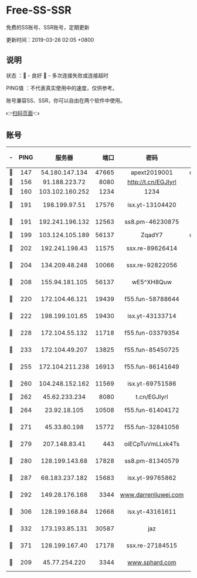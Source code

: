 # Free-SS-SSR

免费的SS账号、SSR账号，定期更新

更新时间：2019-03-28 02:05 +0800

## 说明

状态     ：🙂 - 良好 🙁 - 多次连接失败或连接超时

PING值   ：不代表真实使用中的速度，仅供参考。

账号兼容SS、SSR，你可以自由在两个软件中使用。

👉[扫码页面](https://liesauer.github.io/Free-SS-SSR/)👈

## 账号

|-|PING|服务器|端口|密码|加密方式|区域|
|:----:|:----:|:-----:|-----:|:----:|:----:|:----:|
|🙂|147|54.180.147.134|47665|apext2019001|chacha20|KR|
|🙂|156|91.188.223.72|8080|http://t.cn/EGJIyrl|rc4-md5|RU|
|🙂|160|103.102.160.252|1234|1234|rc4-md5|JP|
|🙂|191|198.199.97.51|17576|isx.yt-13104420|aes-256-cfb|US|
|🙂|191|192.241.196.132|12563|ss8.pm-46230875|aes-256-cfb|US|
|🙂|199|103.124.105.189|56137|ZqadY7|chacha20|US|
|🙂|202|192.241.198.43|11575|ssx.re-89626414|aes-256-cfb|US|
|🙂|204|134.209.48.248|10066|ssx.re-92822056|aes-256-cfb|US|
|🙂|208|155.94.181.105|56137|wE5^XH8Quw|aes-256-cfb|US|
|🙂|220|172.104.46.121|19439|f55.fun-58788644|aes-256-cfb|SG|
|🙂|222|198.199.101.65|19430|isx.yt-43133714|aes-256-cfb|US|
|🙂|228|172.104.55.132|11718|f55.fun-03379354|aes-256-cfb|SG|
|🙂|233|172.104.49.207|13825|f55.fun-85450725|aes-256-cfb|SG|
|🙂|255|172.104.211.238|16913|f55.fun-86141649|aes-256-cfb|US|
|🙂|260|104.248.152.162|11569|isx.yt-69751586|aes-256-cfb|SG|
|🙂|262|45.62.233.234|8080|t.cn/EGJIyrl|rc4-md5|CA|
|🙂|264|23.92.18.105|10508|f55.fun-61404172|aes-256-cfb|US|
|🙂|271|45.33.80.198|15772|f55.fun-32841056|aes-256-cfb|US|
|🙂|279|207.148.83.41|443|oiECpTuVmLLxk4Ts|aes-256-cfb|AU|
|🙂|280|128.199.143.68|17828|ss8.pm-81340579|aes-256-cfb|SG|
|🙂|287|68.183.237.182|15683|isx.yt-99765862|aes-256-cfb|SG|
|🙂|292|149.28.176.168|3344|www.darrenliuwei.com|aes-256-cfb|AU|
|🙂|306|128.199.168.84|12668|isx.yt-43161611|aes-256-cfb|SG|
|🙂|332|173.193.85.131|30587|jaz|aes-256-cfb|US|
|🙂|371|128.199.167.40|17178|ssx.re-27184515|aes-256-cfb|SG|
|🙂|209|45.77.254.220|3344|www.sphard.com|aes-256-cfb|SG|
